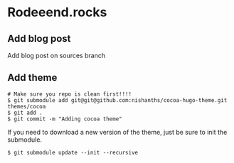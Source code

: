 # Rodeeend.rocks

## Add blog post
Add blog post on sources branch

## Add theme
```
# Make sure you repo is clean first!!!!
$ git submodule add git@git@github.com:nishanths/cocoa-hugo-theme.git themes/cocoa
$ git add .
$ git commit -m "Adding cocoa theme"
```

If you need to download a new version of the theme, just be sure to init the submodule.
```
$ git submodule update --init --recursive
```
